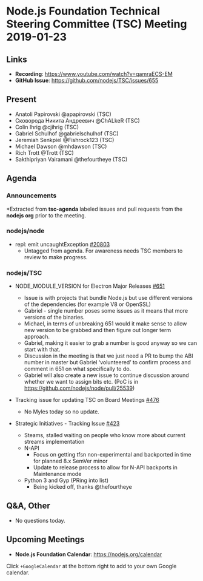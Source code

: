 # Node.js Foundation Technical Steering Committee (TSC) Meeting 2019-01-23

## Links

* **Recording**: https://www.youtube.com/watch?v=qamraECS-EM
* **GitHub Issue**: https://github.com/nodejs/TSC/issues/655

## Present

* Anatoli Papirovski @apapirovski (TSC)
* Сковорода Никита Андреевич @ChALkeR (TSC)
* Colin Ihrig @cjihrig (TSC)
* Gabriel Schulhof @gabrielschulhof (TSC)
* Jeremiah Senkpiel @Fishrock123 (TSC)
* Michael Dawson @mhdawson (TSC)
* Rich Trott @Trott (TSC)
* Sakthipriyan Vairamani @thefourtheye (TSC)

## Agenda

### Announcements
 
*Extracted from **tsc-agenda** labeled issues and pull requests from the **nodejs org** prior to the meeting.

### nodejs/node

* repl: emit uncaughtException [#20803](https://github.com/nodejs/node/pull/20803)
  * Untagged from agenda.  For awareness needs TSC members to review to make progress.

### nodejs/TSC

* NODE_MODULE_VERSION for Electron Major Releases [#651](https://github.com/nodejs/TSC/issues/651)
  * Issue is with projects that bundle Node.js but use different versions of the
    dependencies (for example V8 or OpenSSL)
  * Gabriel - single number poses some issues as it means that more versions of the
    binaries.
  * Michael, in terms of unbreaking 651 would it make sense to allow new version to be
    grabbed and then figure out longer term approach.
  * Gabriel, making it easier to grab a number is good anyway so we can start with that.
  * Discussion in the meeting is that we just need a PR to bump the ABI number in master
    but Gabriel ‘volunteered’ to confirm process and comment in 651 on what specifically to
    do.
  * Gabriel will also create a new issue to continue discussion around whether we want
    to assign bits etc. (PoC is in https://github.com/nodejs/node/pull/25539)

* Tracking issue for updating TSC on Board Meetings [#476](https://github.com/nodejs/TSC/issues/476)
  * No Myles today so no update.

* Strategic Initiatives - Tracking Issue [#423](https://github.com/nodejs/TSC/issues/423)
  * Steams, stalled waiting on people who know more about current streams implementation
  * N-API
    * Focus on getting tfsn non-experimental and backported in time for planned 8.x SemVer minor
    * Update to release process to allow for N-API backports in Maintenance mode
  * Python 3 and Gyp (PRing into list)
    * Being kicked off, thanks @thefourtheye

## Q&A, Other

* No questions today.

## Upcoming Meetings

* **Node.js Foundation Calendar**: https://nodejs.org/calendar

Click `+GoogleCalendar` at the bottom right to add to your own Google calendar.


